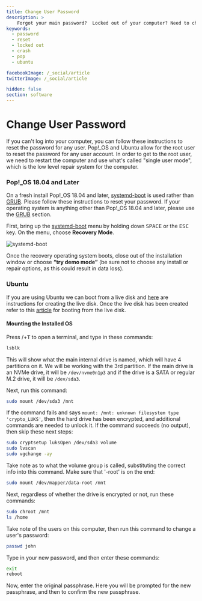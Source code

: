 ```yaml
---
title: Change User Password
description: >
    Forgot your main password?  Locked out of your computer? Need to change your encryption passphrase? Follow these instructions to change both!
keywords:
  - password
  - reset
  - locked out
  - crash
  - pop
  - ubuntu

facebookImage: /_social/article
twitterImage: /_social/article

hidden: false
section: software
---
```


# Change User Password

If you can't log into your computer, you can follow these instructions to reset the password for any user. Pop!_OS and Ubuntu allow for the root user to reset the password for any user account. In order to get to the root user, we need to restart the computer and use what's called "single user mode", which is the low level repair system for the computer.

### Pop!_OS 18.04 and Later

On a fresh install Pop!_OS 18.04 and later, <u>systemd-boot</u> is used rather than <u>GRUB</u>.  Please follow these instructions to reset your password.  If your operating system is anything other than Pop!_OS 18.04 and later, please use the [GRUB](#grub) section.

First, bring up the <u>systemd-boot</u> menu by holding down <kbd>SPACE</kbd> or the <kbd>ESC</kbd> key.  On the menu, choose **Recovery Mode**.

![systemd-boot](/images/password/systemd-boot.png)

Once the recovery operating system boots, close out of the installation window or choose **“try demo mode”** (be sure not to choose any install or repair options, as this could result in data loss).   

### Ubuntu

If you are using Ubuntu we can boot from a live disk and [here](/articles/live-disk) are instructions for creating the live disk. Once the live disk has been created refer to this [article](/articles/boot-menu) for booting from the live disk. 

#### Mounting the Installed OS

Press <kbd><font-awesome-icon :icon="['fab', 'pop-os']"></font-awesome-icon></kbd>/<kbd><font-awesome-icon :icon="['fab', 'ubuntu']"></font-awesome-icon></kbd>+<kbd>T</kbd> to open a terminal, and type in these commands:

```bash
lsblk
```

This will show what the main internal drive is named, which will have 4 partitions on it.  We will be working with the 3rd partition.  If the main drive is an NVMe drive, it will be `/dev/nvme0n1p3` and if the drive is a SATA or regular M.2 drive, it will be `/dev/sda3`.

Next, run this command:

```bash
sudo mount /dev/sda3 /mnt
```

If the command fails and says `mount: /mnt: unknown filesystem type 'crypto_LUKS'`, then the hard drive has been encrypted, and additional commands are needed to unlock it.  If the command succeeds (no output), then skip these next steps:

```bash
sudo cryptsetup luksOpen /dev/sda3 volume
sudo lvscan
sudo vgchange -ay
```

Take note as to what the volume group is called, substituting the correct info into this command.  Make sure that '-root' is on the end:

```bash
sudo mount /dev/mapper/data-root /mnt
```

Next, regardless of whether the drive is encrypted or not, run these commands:

```bash
sudo chroot /mnt
ls /home
```

Take note of the users on this computer, then run this command to change a user's password:

```bash
passwd john
```

Type in your new password, and then enter these commands:

```bash
exit
reboot
```

Now, enter the original passphrase. Here you will be prompted for the new passphrase, and then to confirm the new passphrase.

